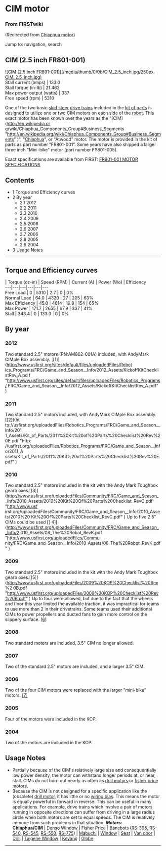

# CIM motor

### From FIRSTwiki

(Redirected from [Chiaphua motor](/index.php?title=Chiaphua_motor&redirect=no
"Chiaphua motor" ))

Jump to: navigation, search

  

CIM (2.5 inch FR801-001)  
---  
[![CIM \(2.5 inch FR801-001\)](/media/thumb/0/0b/CIM_2.5_inch.jpg/250px-
CIM_2.5_inch.jpg)](Image:CIM_2.5_inch.jpg "CIM \(2.5 inch
FR801-001\)" )  
Stall current (amps) |  133.0  
Stall torque (in-lb) |  21.462  
Max power output (watts) |  337  
Free speed (rpm) |  5310  
  
One of the two basic [skid steer](Skid_steer "Skid steer" ) [drive
trains](Drive_train "Drive train" ) included in the [kit of
parts](Kit_of_parts "Kit of parts" ) is designed to utilize one or
two CIM motors on each side of the [robot](Robot "Robot" ). This
exact motor has been known over the years as the "[CIM](http://en.wikipedia.or
g/wiki/Chiaphua_Components_Group#Business_Segments
"http://en.wikipedia.org/wiki/Chiaphua_Components_Group#Business_Segments" )",
"[Chiaphua](http://en.wikipedia.org/wiki/Chiaphua_Components_Group
"http://en.wikipedia.org/wiki/Chiaphua_Components_Group" )", or "Atwood"
motor. The motor is provided in the kit of parts as part number "FR801-001".
Some years have also shipped a larger three inch "Mini-bike" motor (part
number FP801-005).

Exact specifications are available from FIRST: [FR801-001 MOTOR
SPECIFICATIONS](http://www2.usfirst.org/2005comp/Specs/CIM.pdf
"http://www2.usfirst.org/2005comp/Specs/CIM.pdf" )

## Contents

  * 1 Torque and Efficiency curves
  * 2 By year
    * 2.1 2012
    * 2.2 2011
    * 2.3 2010
    * 2.4 2009
    * 2.5 2008
    * 2.6 2007
    * 2.7 2006
    * 2.8 2005
    * 2.9 2004
  * 3 Usage Notes  
---  
  

## Torque and Efficiency curves

| Torque (oz-in) | Speed (RPM) | Current (A) | Power (Wo) | Efficiency  
---|---|---|---|---|---  
Free Load | 0 | 5310 | 2.7 | 0 | 0%  
Normal Load | 64.0 | 4320 | 27 | 205 | 63%  
Max Efficiency | 45.0 | 4614 | 19.8 | 154 | 65%  
Max Power | 171.7 | 2655 | 67.9 | 337 | 41%  
Stall | 343.4 | 0 | 133.0 | 0 | 0%  
  

##  By year


### 2012

Two standard 2.5" motors (PN:AM802-001A) included, with AndyMark CIMple Box
assembly. [[1]](http://www.usfirst.org/sites/default/files/uploadedFiles/Robot
ics_Programs/FRC/Game_and_Season__Info/2012_Assets/KickoffKitChecklistRev_A.pd
f "http://www.usfirst.org/sites/default/files/uploadedFiles/Robotics_Programs/
FRC/Game_and_Season__Info/2012_Assets/KickoffKitChecklistRev_A.pdf" )


### 2011

Two standard 2.5" motors included, with AndyMark CIMple Box assembly. [[2]](ht
tp://usfirst.org/uploadedFiles/Robotics_Programs/FRC/Game_and_Season__Info/201
1_Assets/Kit_of_Parts/2011%20Kit%20of%20Parts%20Checklist%20Rev%20E.pdf "http:
//usfirst.org/uploadedFiles/Robotics_Programs/FRC/Game_and_Season__Info/2011_A
ssets/Kit_of_Parts/2011%20Kit%20of%20Parts%20Checklist%20Rev%20E.pdf" )


### 2010

Two standard 2.5" motors included in the kit with the Andy Mark Toughbox gearb
oxes.[[3]](http://www.usfirst.org/uploadedFiles/Community/FRC/Game_and_Season_
_Info/2010_Assets/2010%20Kit%20Of%20Parts%20Checklist_RevC.pdf "http://www.usf
irst.org/uploadedFiles/Community/FRC/Game_and_Season__Info/2010_Assets/2010%20
Kit%20Of%20Parts%20Checklist_RevC.pdf" ) Up to five 2.5" CIMs could be used [[
4]](http://www.usfirst.org/uploadedFiles/Community/FRC/Game_and_Season__Info/2
010_Assets/08_The%20Robot_RevK.pdf "http://www.usfirst.org/uploadedFiles/Commu
nity/FRC/Game_and_Season__Info/2010_Assets/08_The%20Robot_RevK.pdf" )


### 2009

Two standard 2.5" motors included in the kit with the Andy Mark Toughbox gearb
oxes.[[5]](http://www.usfirst.org/uploadedFiles/2009%20KOP%20Checklist%20Rev%2
0B.pdf
"http://www.usfirst.org/uploadedFiles/2009%20KOP%20Checklist%20Rev%20B.pdf" )
Up to four were allowed, but due to the fact that the wheels and floor this
year limited the available traction, it was impractical for teams to use more
than 2 in their drivetrains. Some teams used their additional CIMs to power
propellers and ducted fans to gain more control on the slippery surface.
[[6]](http://www.chiefdelphi.com/forums/showthread.php?t=74770
"http://www.chiefdelphi.com/forums/showthread.php?t=74770" )


###  2008

Two standard motors are included, 3.5" CIM no longer allowed.


###  2007

Two of the standard 2.5" motors are included, and a larger 3.5" CIM.


###  2006

Two of the four CIM motors were replaced with the larger "mini-bike" motors.
[[7]](http://www2.usfirst.org/2006comp/Manual/5-The_Robot_Rev_F.pdf
"http://www2.usfirst.org/2006comp/Manual/5-The_Robot_Rev_F.pdf" )


###  2005

Four of the motors were included in the KOP.


###  2004

Two of the motors are included in the KOP.


## Usage Notes

  * Partially because of the CIM's relatively large size and consequentially low power density, the motor can withstand longer periods at, or near, stall. CIMs do not burn out nearly as often as [drill motors](Drill_motor "Drill motor" ) or [fisher price motors](Fisher_price_motor "Fisher price motor" ). 
  * Because the CIM is not designed for a specific application like the (obsolete) [drill motor](Drill_motor "Drill motor" ), it has little or no [wiring bias](Wiring_bias "Wiring bias" ). This means the motor is equally powerful in forward in reverse. This can be useful in many applications. For example, drive trains which involve a pair of motors running in opposite directions can suffer from driving in a large radius circle when both motors are set to equal speeds. The CIM is relatively immune from such problems in that situation. 
_**Motors:**_  
**Chiaphua/CIM** | [Denso Window](Denso_window_motor "Denso window motor" ) | [Fisher Price](Fisher_Price_motor "Fisher Price motor" ) | [Banebots](Banebots_motor "Banebots motor" ) ([RS-395](RS-395_Banebots_motor "RS-395 Banebots motor" ), [RS-540](RS-540_Banebots_motor "RS-540 Banebots motor" ), [RS-545](RS-545_Banebots_motor "RS-545 Banebots motor" ), [RS-550](RS-550_Banebots_motor "RS-550 Banebots motor" ), [RS-775](RS-775_Banebots_motor "RS-775 Banebots motor" )) | [Mabuchi](Mabuchi_motors "Mabuchi motors" ) | [Window](Window_motor "Window motor" ) | [Seat](/index.php?title=Seat_motor&action=edit "Seat motor" ) | [Van door](Van_door_motor "Van door motor" ) | [Drill](Drill_motor "Drill motor" ) | [Taigene Window](/index.php?title=Taigene_window_motor&action=edit "Taigene window motor" ) | [Keyang](/index.php?title=Keyang_motor&action=edit "Keyang motor" ) | [Globe](Globe_motor "Globe motor" )  
---  
  
